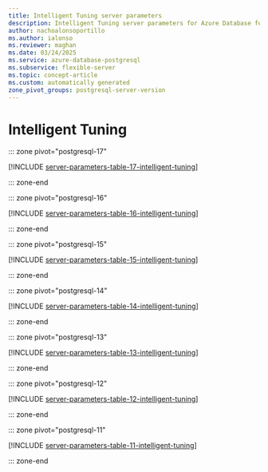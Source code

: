 ```yaml
---
title: Intelligent Tuning server parameters
description: Intelligent Tuning server parameters for Azure Database for PostgreSQL flexible server.
author: nachoalonsoportillo
ms.author: ialonso
ms.reviewer: maghan
ms.date: 03/24/2025
ms.service: azure-database-postgresql
ms.subservice: flexible-server
ms.topic: concept-article
ms.custom: automatically generated
zone_pivot_groups: postgresql-server-version
---
```

# Intelligent Tuning


::: zone pivot="postgresql-17"

[!INCLUDE [server-parameters-table-17-intelligent-tuning](./includes/server-parameters-table-17-intelligent-tuning.md)]

::: zone-end


::: zone pivot="postgresql-16"

[!INCLUDE [server-parameters-table-16-intelligent-tuning](./includes/server-parameters-table-16-intelligent-tuning.md)]

::: zone-end


::: zone pivot="postgresql-15"

[!INCLUDE [server-parameters-table-15-intelligent-tuning](./includes/server-parameters-table-15-intelligent-tuning.md)]

::: zone-end


::: zone pivot="postgresql-14"

[!INCLUDE [server-parameters-table-14-intelligent-tuning](./includes/server-parameters-table-14-intelligent-tuning.md)]

::: zone-end


::: zone pivot="postgresql-13"

[!INCLUDE [server-parameters-table-13-intelligent-tuning](./includes/server-parameters-table-13-intelligent-tuning.md)]

::: zone-end


::: zone pivot="postgresql-12"

[!INCLUDE [server-parameters-table-12-intelligent-tuning](./includes/server-parameters-table-12-intelligent-tuning.md)]

::: zone-end


::: zone pivot="postgresql-11"

[!INCLUDE [server-parameters-table-11-intelligent-tuning](./includes/server-parameters-table-11-intelligent-tuning.md)]

::: zone-end


